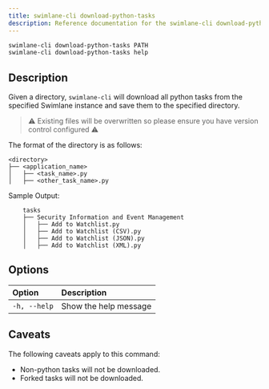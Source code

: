 ```yaml
---
title: swimlane-cli download-python-tasks
description: Reference documentation for the swimlane-cli download-python-tasks command.
---
```


```bash
swimlane-cli download-python-tasks PATH
swimlane-cli download-python-tasks help
```

## Description

Given a directory, `swimlane-cli` will download all python tasks from the specified Swimlane instance and save them to the specified directory.

> ⚠️ Existing files will be overwritten so please ensure you have version control configured ⚠️

The format of the directory is as follows:

```plaintext
<directory>
├── <application_name>
│   ├── <task_name>.py
│   ├── <other_task_name>.py
```

Sample Output:

```plaintext
    tasks
    ├── Security Information and Event Management
    │   ├── Add to Watchlist.py
    │   ├── Add to Watchlist (CSV).py
    │   ├── Add to Watchlist (JSON).py
    │   ├── Add to Watchlist (XML).py
```

## Options

| Option       | Description           |
| :----------- | :-------------------- |
| `-h, --help` | Show the help message |

## Caveats

The following caveats apply to this command:

- Non-python tasks will not be downloaded.
- Forked tasks will not be downloaded.
